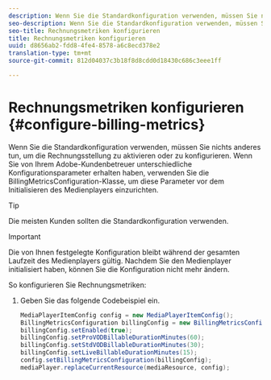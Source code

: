 ```yaml
---
description: Wenn Sie die Standardkonfiguration verwenden, müssen Sie nichts anderes tun, um die Rechnungsstellung zu aktivieren oder zu konfigurieren. Wenn Sie von Ihrem Adobe-Kundenbetreuer unterschiedliche Konfigurationsparameter erhalten haben, verwenden Sie die BillingMetricsConfiguration-Klasse, um diese Parameter vor dem Initialisieren des Medienplayers einzurichten.
seo-description: Wenn Sie die Standardkonfiguration verwenden, müssen Sie nichts anderes tun, um die Rechnungsstellung zu aktivieren oder zu konfigurieren. Wenn Sie von Ihrem Adobe-Kundenbetreuer unterschiedliche Konfigurationsparameter erhalten haben, verwenden Sie die BillingMetricsConfiguration-Klasse, um diese Parameter vor dem Initialisieren des Medienplayers einzurichten.
seo-title: Rechnungsmetriken konfigurieren
title: Rechnungsmetriken konfigurieren
uuid: d8656ab2-fdd8-4fe4-8578-a6c8ecd378e2
translation-type: tm+mt
source-git-commit: 812d04037c3b18f8d8cdd0d18430c686c3eee1ff

---
```



# Rechnungsmetriken konfigurieren {#configure-billing-metrics}

Wenn Sie die Standardkonfiguration verwenden, müssen Sie nichts anderes tun, um die Rechnungsstellung zu aktivieren oder zu konfigurieren. Wenn Sie von Ihrem Adobe-Kundenbetreuer unterschiedliche Konfigurationsparameter erhalten haben, verwenden Sie die BillingMetricsConfiguration-Klasse, um diese Parameter vor dem Initialisieren des Medienplayers einzurichten.

>[!TIP]
>
>Die meisten Kunden sollten die Standardkonfiguration verwenden.

>[!IMPORTANT]
>
>Die von Ihnen festgelegte Konfiguration bleibt während der gesamten Laufzeit des Medienplayers gültig. Nachdem Sie den Medienplayer initialisiert haben, können Sie die Konfiguration nicht mehr ändern.

So konfigurieren Sie Rechnungsmetriken:

1. Geben Sie das folgende Codebeispiel ein.

   ```java
   MediaPlayerItemConfig config = new MediaPlayerItemConfig(); 
   BillingMetricsConfiguration billingConfig = new BillingMetricsConfiguration(); 
   billingConfig.setEnabled(true); 
   billingConfig.setProVODBillableDurationMinutes(60); 
   billingConfig.setStdVODBillableDurationMinutes(30); 
   billingConfig.setLiveBillableDurationMinutes(15); 
   config.setBillingMetricsConfiguration(billingConfig); 
   mediaPlayer.replaceCurrentResource(mediaResource, config);
   ```

